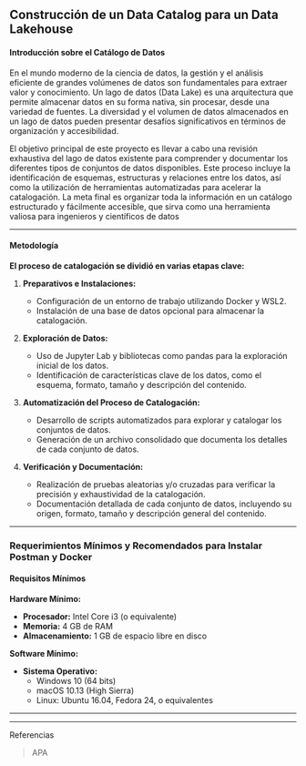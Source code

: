 ## **Construcción de un Data Catalog para un Data Lakehouse**
#### Introducción sobre el Catálogo de Datos
<p>
En el mundo moderno de la ciencia de datos, la gestión y el análisis eficiente de grandes volúmenes de datos son fundamentales para extraer valor y conocimiento. Un lago de datos (Data Lake) es una arquitectura que permite almacenar datos en su forma nativa, sin procesar, desde una variedad de fuentes. La diversidad y el volumen de datos almacenados en un lago de datos pueden presentar desafíos significativos en términos de organización y accesibilidad.

El objetivo principal de este proyecto es llevar a cabo una revisión exhaustiva del lago de datos existente para comprender y documentar los diferentes tipos de conjuntos de datos disponibles. Este proceso incluye la identificación de esquemas, estructuras y relaciones entre los datos, así como la utilización de herramientas automatizadas para acelerar la catalogación. La meta final es organizar toda la información en un catálogo estructurado y fácilmente accesible, que sirva como una herramienta valiosa para ingenieros y científicos de datos
</p>

---

#### Metodología

**El proceso de catalogación se dividió en varias etapas clave:**

1. **Preparativos e Instalaciones:**

    - Configuración de un entorno de trabajo utilizando Docker y WSL2.
    - Instalación de una base de datos opcional para almacenar la catalogación.

2. **Exploración de Datos:**

    - Uso de Jupyter Lab y bibliotecas como pandas para la exploración inicial de los datos.
    - Identificación de características clave de los datos, como el esquema, formato, tamaño y descripción del contenido.

3. **Automatización del Proceso de Catalogación:**

    - Desarrollo de scripts automatizados para explorar y catalogar los conjuntos de datos.
    - Generación de un archivo consolidado que documenta los detalles de cada conjunto de datos.

4. **Verificación y Documentación:**

    - Realización de pruebas aleatorias y/o cruzadas para verificar la precisión y exhaustividad de la catalogación.
    - Documentación detallada de cada conjunto de datos, incluyendo su origen, formato, tamaño y descripción general del contenido.

---

### **Requerimientos Mínimos y Recomendados para Instalar Postman y Docker**

#### **Requisitos Mínimos**

**Hardware Mínimo:**
- **Procesador:** Intel Core i3 (o equivalente)
- **Memoria:** 4 GB de RAM
- **Almacenamiento:** 1 GB de espacio libre en disco

**Software Mínimo:**
- **Sistema Operativo:**
  - Windows 10 (64 bits)
  - macOS 10.13 (High Sierra)
  - Linux: Ubuntu 16.04, Fedora 24, o equivalentes

---


------------------------
Referencias 
> APA 
